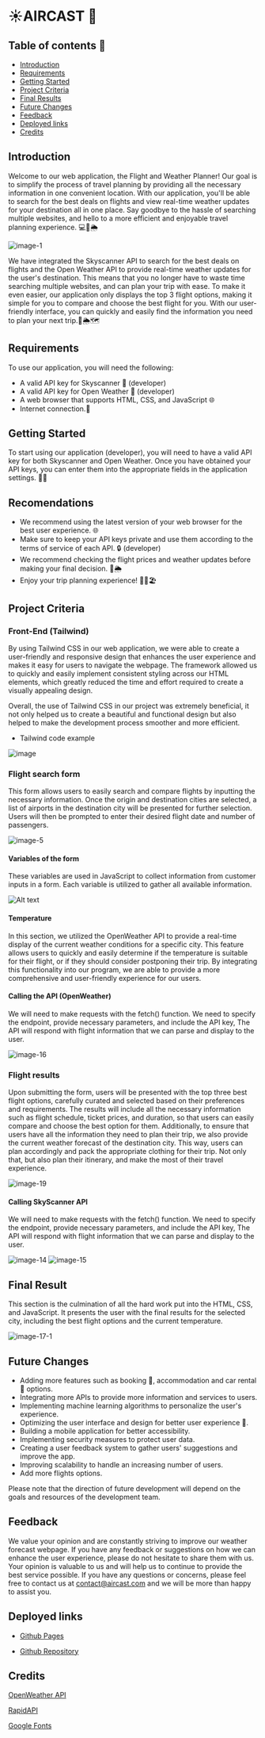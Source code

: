 # ☀️AIRCAST 📆

## Table of contents 🚀

* [Introduction](#introduction)
* [Requirements](#requirements)
* [Getting Started](#getting-started)
* [Project Criteria](#project-criteria)
* [Final Results](#final-result)
* [Future Changes](#future-changes)
* [Feedback](#feedback)
* [Deployed links](#deployed-links)
* [Credits](#credits)

## Introduction

Welcome to our web application, the Flight and Weather Planner! Our goal is to simplify the process of travel planning by providing all the necessary information in one convenient location. With our application, you'll be able to search for the best deals on flights and view real-time weather updates for your destination all in one place. Say goodbye to the hassle of searching multiple websites, and hello to a more efficient and enjoyable travel planning experience. 💻🛫🌦️

![image-1](https://user-images.githubusercontent.com/116314228/214728851-d3962581-6ecf-4449-8550-dd55819d225e.png)

We have integrated the Skyscanner API to search for the best deals on flights and the Open Weather API to provide real-time weather updates for the user's destination. This means that you no longer have to waste time searching multiple websites, and can plan your trip with ease. To make it even easier, our application only displays the top 3 flight options, making it simple for you to compare and choose the best flight for you. With our user-friendly interface, you can quickly and easily find the information you need to plan your next trip.🛫🌦️🗺️

## Requirements

To use our application, you will need the following:

* A valid API key for Skyscanner 🔑 (developer)
* A valid API key for Open Weather 🔑 (developer)
* A web browser that supports HTML, CSS, and JavaScript 🌐
* Internet connection.📶

## Getting Started

To start using our application (developer), you will need to have a valid API key for both Skyscanner and Open Weather. Once you have obtained your API keys, you can enter them into the appropriate fields in the application settings. 🔑🛫

## Recomendations

* We recommend using the latest version of your web browser for the best user experience. 🌐
* Make sure to keep your API keys private and use them according to the terms of service of each API. 🔒 (developer)
* We recommend checking the flight prices and weather updates before making your final decision. 🛫🌦️
* Enjoy your trip planning experience! 🛫🌴🏖️

## Project Criteria

### Front-End (Tailwind)

By using Tailwind CSS in our web application, we were able to create a user-friendly and responsive design that enhances the user experience and makes it easy for users to navigate the webpage. The framework allowed us to quickly and easily implement consistent styling across our HTML elements, which greatly reduced the time and effort required to create a visually appealing design.

Overall, the use of Tailwind CSS in our project was extremely beneficial, it not only helped us to create a beautiful and functional design but also helped to make the development process smoother and more efficient.

* Tailwind code example

![image](https://user-images.githubusercontent.com/116314228/214728953-b843d257-4a7a-4a65-9f58-cd0300a13fa2.png)

### Flight search form

This form allows users to easily search and compare flights by inputting the necessary information. Once the origin and destination cities are selected, a list of airports in the destination city will be presented for further selection. Users will then be prompted to enter their desired flight date and number of passengers.

![image-5](https://user-images.githubusercontent.com/116314228/214728977-948186a4-d05e-4bc2-a882-2e8fb1c3cc8a.png)

#### Variables of the form

These variables are used in JavaScript to collect information from customer inputs in a form. Each variable is utilized to gather all available information.

![Alt text](image-2.png)

#### Temperature

In this section, we utilized the OpenWeather API to provide a real-time display of the current weather conditions for a specific city. This feature allows users to quickly and easily determine if the temperature is suitable for their flight, or if they should consider postponing their trip. By integrating this functionality into our program, we are able to provide a more comprehensive and user-friendly experience for our users.

#### Calling the API (OpenWeather)

We will need to make requests with the fetch() function. We need to specify the endpoint, provide necessary parameters, and include the API key, The API will respond with flight information that we can parse and display to the user.

![image-16](https://user-images.githubusercontent.com/116314228/214729001-fbe70aec-cd4d-495e-9385-5f684f8be396.png)

### Flight results

Upon submitting the form, users will be presented with the top three best flight options, carefully curated and selected based on their preferences and requirements. The results will include all the necessary information such as flight schedule, ticket prices, and duration, so that users can easily compare and choose the best option for them.
Additionally, to ensure that users have all the information they need to plan their trip, we also provide the current weather forecast of the destination city. This way, users can plan accordingly and pack the appropriate clothing for their trip. Not only that, but also plan their itinerary, and make the most of their travel experience.

![image-19](https://user-images.githubusercontent.com/116314228/214729037-36903561-b032-4603-bebf-6e857cbe406c.png)


#### Calling SkyScanner API

We will need to make requests with the fetch() function. We need to specify the endpoint, provide necessary parameters, and include the API key, The API will respond with flight information that we can parse and display to the user.

![image-14](https://user-images.githubusercontent.com/116314228/214729054-aad067e2-f67e-42be-98a6-c5ac0eb0a559.png)
![image-15](https://user-images.githubusercontent.com/116314228/214729059-b3ffa1d4-0247-401c-b735-f7ad1500b839.png)

## Final Result

This section is the culmination of all the hard work put into the HTML, CSS, and JavaScript. It presents the user with the final results for the selected city, including the best flight options and the current temperature.

![image-17-1](https://user-images.githubusercontent.com/116314228/214729096-aab54676-fbb5-463e-bb8f-b57e7863cae0.png)

## Future Changes

* Adding more features such as booking 📆, accommodation and car rental 🚗 options.
* Integrating more APIs to provide more information and services to users.
* Implementing machine learning algorithms to personalize the user's experience.
* Optimizing the user interface and design for better user experience 💯.
* Building a mobile application for better accessibility.
* Implementing security measures to protect user data.
* Creating a user feedback system to gather users' suggestions and improve the app.
* Improving scalability to handle an increasing number of users.
* Add more flights options.

Please note that the direction of future development will depend on the goals and resources of the development team.

## Feedback

We value your opinion and are constantly striving to improve our weather forecast webpage. If you have any feedback or suggestions on how we can enhance the user experience, please do not hesitate to share them with us. Your opinion is valuable to us and will help us to continue to provide the best service possible. If you have any questions or concerns, please feel free to contact us at contact@aircast.com and we will be more than happy to assist you.

## Deployed links

* [Github Pages](https://drums180.github.io/AirCast-Team2/)

* [Github Repository](https://github.com/Drums180/AirCast-Team2)

## Credits

[OpenWeather API](https://openweathermap.org/)

[RapidAPI](https://rapidapi.com/hub)

[Google Fonts](https://fonts.google.com/)
